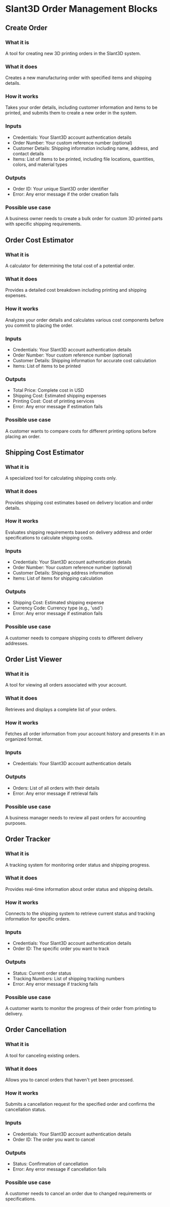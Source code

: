 
# Slant3D Order Management Blocks

## Create Order

### What it is
A tool for creating new 3D printing orders in the Slant3D system.

### What it does
Creates a new manufacturing order with specified items and shipping details.

### How it works
Takes your order details, including customer information and items to be printed, and submits them to create a new order in the system.

### Inputs
- Credentials: Your Slant3D account authentication details
- Order Number: Your custom reference number (optional)
- Customer Details: Shipping information including name, address, and contact details
- Items: List of items to be printed, including file locations, quantities, colors, and material types

### Outputs
- Order ID: Your unique Slant3D order identifier
- Error: Any error message if the order creation fails

### Possible use case
A business owner needs to create a bulk order for custom 3D printed parts with specific shipping requirements.

## Order Cost Estimator

### What it is
A calculator for determining the total cost of a potential order.

### What it does
Provides a detailed cost breakdown including printing and shipping expenses.

### How it works
Analyzes your order details and calculates various cost components before you commit to placing the order.

### Inputs
- Credentials: Your Slant3D account authentication details
- Order Number: Your custom reference number (optional)
- Customer Details: Shipping information for accurate cost calculation
- Items: List of items to be printed

### Outputs
- Total Price: Complete cost in USD
- Shipping Cost: Estimated shipping expenses
- Printing Cost: Cost of printing services
- Error: Any error message if estimation fails

### Possible use case
A customer wants to compare costs for different printing options before placing an order.

## Shipping Cost Estimator

### What it is
A specialized tool for calculating shipping costs only.

### What it does
Provides shipping cost estimates based on delivery location and order details.

### How it works
Evaluates shipping requirements based on delivery address and order specifications to calculate shipping costs.

### Inputs
- Credentials: Your Slant3D account authentication details
- Order Number: Your custom reference number (optional)
- Customer Details: Shipping address information
- Items: List of items for shipping calculation

### Outputs
- Shipping Cost: Estimated shipping expense
- Currency Code: Currency type (e.g., 'usd')
- Error: Any error message if estimation fails

### Possible use case
A customer needs to compare shipping costs to different delivery addresses.

## Order List Viewer

### What it is
A tool for viewing all orders associated with your account.

### What it does
Retrieves and displays a complete list of your orders.

### How it works
Fetches all order information from your account history and presents it in an organized format.

### Inputs
- Credentials: Your Slant3D account authentication details

### Outputs
- Orders: List of all orders with their details
- Error: Any error message if retrieval fails

### Possible use case
A business manager needs to review all past orders for accounting purposes.

## Order Tracker

### What it is
A tracking system for monitoring order status and shipping progress.

### What it does
Provides real-time information about order status and shipping details.

### How it works
Connects to the shipping system to retrieve current status and tracking information for specific orders.

### Inputs
- Credentials: Your Slant3D account authentication details
- Order ID: The specific order you want to track

### Outputs
- Status: Current order status
- Tracking Numbers: List of shipping tracking numbers
- Error: Any error message if tracking fails

### Possible use case
A customer wants to monitor the progress of their order from printing to delivery.

## Order Cancellation

### What it is
A tool for canceling existing orders.

### What it does
Allows you to cancel orders that haven't yet been processed.

### How it works
Submits a cancellation request for the specified order and confirms the cancellation status.

### Inputs
- Credentials: Your Slant3D account authentication details
- Order ID: The order you want to cancel

### Outputs
- Status: Confirmation of cancellation
- Error: Any error message if cancellation fails

### Possible use case
A customer needs to cancel an order due to changed requirements or specifications.
